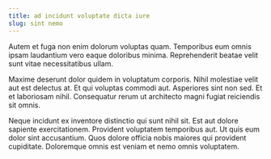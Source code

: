 ```yaml
---
title: ad incidunt voluptate dicta iure
slug: sint nemo
---
```


Autem et fuga non enim dolorum voluptas quam. Temporibus eum omnis ipsam laudantium vero eaque doloribus minima. Reprehenderit beatae velit sunt vitae necessitatibus ullam.

Maxime deserunt dolor quidem in voluptatum corporis. Nihil molestiae velit aut est delectus at. Et qui voluptas commodi aut. Asperiores sint non sed. Et et laboriosam nihil. Consequatur rerum ut architecto magni fugiat reiciendis sit omnis.

Neque incidunt ex inventore distinctio qui sunt nihil sit. Est aut dolore sapiente exercitationem. Provident voluptatem temporibus aut. Ut quis eum dolor sint accusantium. Quos dolore officia nobis maiores qui provident cupiditate. Doloremque omnis est veniam et nemo omnis voluptatem.
